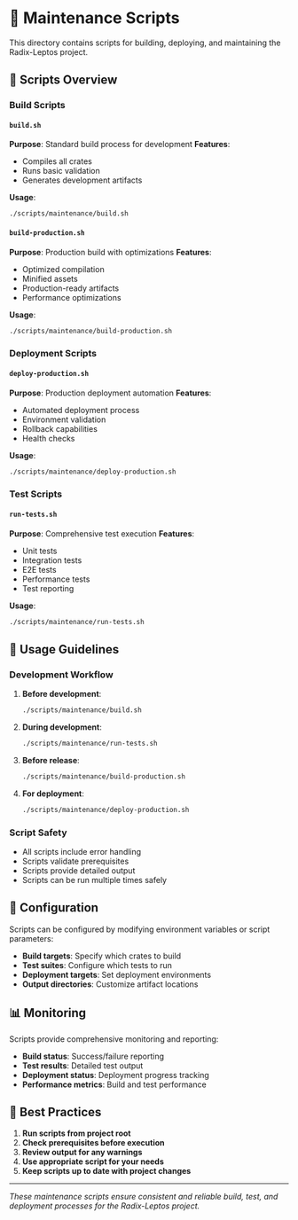 # 🔨 Maintenance Scripts

This directory contains scripts for building, deploying, and maintaining the Radix-Leptos project.

## 📁 Scripts Overview

### Build Scripts

#### `build.sh`
**Purpose**: Standard build process for development
**Features**:
- Compiles all crates
- Runs basic validation
- Generates development artifacts

**Usage**:
```bash
./scripts/maintenance/build.sh
```

#### `build-production.sh`
**Purpose**: Production build with optimizations
**Features**:
- Optimized compilation
- Minified assets
- Production-ready artifacts
- Performance optimizations

**Usage**:
```bash
./scripts/maintenance/build-production.sh
```

### Deployment Scripts

#### `deploy-production.sh`
**Purpose**: Production deployment automation
**Features**:
- Automated deployment process
- Environment validation
- Rollback capabilities
- Health checks

**Usage**:
```bash
./scripts/maintenance/deploy-production.sh
```

### Test Scripts

#### `run-tests.sh`
**Purpose**: Comprehensive test execution
**Features**:
- Unit tests
- Integration tests
- E2E tests
- Performance tests
- Test reporting

**Usage**:
```bash
./scripts/maintenance/run-tests.sh
```

## 🎯 Usage Guidelines

### Development Workflow

1. **Before development**:
   ```bash
   ./scripts/maintenance/build.sh
   ```

2. **During development**:
   ```bash
   ./scripts/maintenance/run-tests.sh
   ```

3. **Before release**:
   ```bash
   ./scripts/maintenance/build-production.sh
   ```

4. **For deployment**:
   ```bash
   ./scripts/maintenance/deploy-production.sh
   ```

### Script Safety

- All scripts include error handling
- Scripts validate prerequisites
- Scripts provide detailed output
- Scripts can be run multiple times safely

## 🔧 Configuration

Scripts can be configured by modifying environment variables or script parameters:

- **Build targets**: Specify which crates to build
- **Test suites**: Configure which tests to run
- **Deployment targets**: Set deployment environments
- **Output directories**: Customize artifact locations

## 📊 Monitoring

Scripts provide comprehensive monitoring and reporting:

- **Build status**: Success/failure reporting
- **Test results**: Detailed test output
- **Deployment status**: Deployment progress tracking
- **Performance metrics**: Build and test performance

## 🚀 Best Practices

1. **Run scripts from project root**
2. **Check prerequisites before execution**
3. **Review output for any warnings**
4. **Use appropriate script for your needs**
5. **Keep scripts up to date with project changes**

---

*These maintenance scripts ensure consistent and reliable build, test, and deployment processes for the Radix-Leptos project.*
